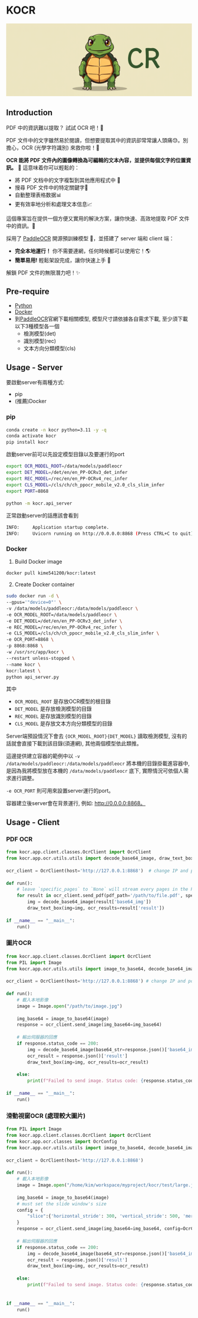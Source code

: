 # KOCR

![banner](./img/ComfyUI_00081_.png)

## Introduction

PDF 中的資訊難以提取？ 試試 OCR 吧！🤩

PDF 文件中的文字雖然易於閱讀，但想要提取其中的資訊卻常常讓人頭痛😓。別擔心，OCR (光學字符識別) 來救你啦！🙌

**OCR 能將 PDF 文件內的圖像轉換為可編輯的文本內容，並提供每個文字的位置資訊。** 🤯 這意味着你可以輕鬆的：

* 將 PDF 文档中的文字複製到其他應用程式中 📑
* 搜尋 PDF 文件中的特定關鍵字🔎
* 自動整理表格数据📊
* 更有效率地分析和處理文本信息📈

這個專案旨在提供一個方便又實用的解決方案，讓你快速、高效地提取 PDF 文件中的資訊。🚀

採用了 [PaddleOCR](https://github.com/PaddlePaddle/PaddleOCR.git) 開源預訓練模型 💪，並搭建了 server 端和 client 端：

* **完全本地運行！** 你不需要連網，任何時候都可以使用它！🌎
* **簡單易用!** 輕鬆架設完成，讓你快速上手 🚀

解鎖 PDF 文件的無限潛力吧！✨

## Pre-require
- [Python](https://www.python.org/downloads/)
- [Docker](https://docs.docker.com/engine/install/ubuntu/)
- 到[PaddleOCR](https://paddlepaddle.github.io/PaddleOCR/ppocr/model_list.html)官網下載相關模型, 模型尺寸請依據各自需求下載, 至少須下載以下3種模型各一個
  - 檢測模型(det)
  - 識別模型(rec)
  - 文本方向分類模型(cls)

## Usage - Server

要啟動server有兩種方式:
- pip
- (推薦)Docker

### pip

```bash
conda create -n kocr python=3.11 -y -q
conda activate kocr
pip install kocr
```

啟動server前可以先設定模型目錄以及要運行的port

```bash
export OCR_MODEL_ROOT=/data/models/paddleocr
export DET_MODEL=/det/en/en_PP-OCRv3_det_infer
export REC_MODEL=/rec/en/en_PP-OCRv4_rec_infer
export CLS_MODEL=/cls/ch/ch_ppocr_mobile_v2.0_cls_slim_infer
export PORT=8868

python -m kocr.api_server
```

正常啟動server的話應該會看到
```bash
INFO:     Application startup complete.
INFO:     Uvicorn running on http://0.0.0.0:8868 (Press CTRL+C to quit)
```

### Docker
1. Build Docker image
```bash
docker pull kime541200/kocr:latest
```

2. Create Docker container
```bash
sudo docker run -d \
--gpus='"device=0"' \
-v /data/models/paddleocr:/data/models/paddleocr \
-e OCR_MODEL_ROOT=/data/models/paddleocr \
-e DET_MODEL=/det/en/en_PP-OCRv3_det_infer \
-e REC_MODEL=/rec/en/en_PP-OCRv4_rec_infer \
-e CLS_MODEL=/cls/ch/ch_ppocr_mobile_v2.0_cls_slim_infer \
-e OCR_PORT=8868 \
-p 8868:8868 \
-w /usr/src/app/kocr \
--restart unless-stopped \
--name kocr \
kocr:latest \
python api_server.py
```

其中 
- `OCR_MODEL_ROOT` 是存放OCR模型的根目錄
- `DET_MODEL` 是存放檢測模型的目錄
- `REC_MODEL` 是存放識別模型的目錄
- `CLS_MODEL` 是存放文本方向分類模型的目錄

Server端預設情況下會去 `{OCR_MODEL_ROOT}{DET_MODEL}` 讀取檢測模型, 沒有的話就會直接下載到該目錄(須連網), 其他兩個模型依此類推。

這邊提供建立容器的範例中以 `-v /data/models/paddleocr:/data/models/paddleocr` 將本機的目錄掛載進容器中, 是因為我將模型放在本機的 `/data/models/paddleocr` 底下, 實際情況可依個人需求進行調整。

`-e OCR_PORT` 則可用來設置server運行的port。

容器建立後server會在背景運行, 例如: http://0.0.0.0:8868。

## Usage - Client

### PDF OCR

```python
from kocr.app.client.classes.OcrClient import OcrClient
from kocr.app.ocr.utils.utils import decode_base64_image, draw_text_box

ocr_client = OcrClient(host='http://127.0.0.1:8868')  # change IP and port if needed

def run():
    # leave `specific_pages` to `None` will stream every pages in the PDF file
    for result in ocr_client.send_pdf(pdf_path='/path/to/file.pdf', specific_pages=[1, 3, 21]): 
        img = decode_base64_image(result['base64_img'])
        draw_text_box(img=img, ocr_results=result['result'])
    
if __name__ == "__main__":
    run()
```

### 圖片OCR

```python
from kocr.app.client.classes.OcrClient import OcrClient
from PIL import Image
from kocr.app.ocr.utils.utils import image_to_base64, decode_base64_image, draw_text_box

ocr_client = OcrClient(host='http://127.0.0.1:8868') # change IP and port if needed

def run():
    # 載入本地影像
    image = Image.open("/path/to/image.jpg")

    img_base64 = image_to_base64(image)
    response = ocr_client.send_image(img_base64=img_base64)

    # 輸出伺服器的回應
    if response.status_code == 200:
        img = decode_base64_image(base64_str=response.json()['base64_img'])
        ocr_result = response.json()['result']
        draw_text_box(img=img, ocr_results=ocr_result)
        
    else:
        print(f"Failed to send image. Status code: {response.status_code}")

if __name__ == "__main__":
    run()
```

### 滑動視窗OCR (處理較大圖片)

```python
from PIL import Image
from kocr.app.client.classes.OcrClient import OcrClient
from kocr.app.ocr.classes import OcrConfig
from kocr.app.ocr.utils.utils import image_to_base64, decode_base64_image, draw_text_box

ocr_client = OcrClient(host='http://127.0.0.1:8868')

def run():
    # 載入本地影像
    image = Image.open("/home/kim/workspace/myproject/kocr/test/large.jpg")

    img_base64 = image_to_base64(image)
    # must set the slide window's size
    config = {
        "slice":{'horizontal_stride': 300, 'vertical_stride': 500, 'merge_x_thres': 50, 'merge_y_thres': 35}
    }
    response = ocr_client.send_image(img_base64=img_base64, config=OcrConfig(**config))

    # 輸出伺服器的回應
    if response.status_code == 200:
        img = decode_base64_image(base64_str=response.json()['base64_img'])
        ocr_result = response.json()['result']
        draw_text_box(img=img, ocr_results=ocr_result)
        
    else:
        print(f"Failed to send image. Status code: {response.status_code}")
    

if __name__ == "__main__":
    run()
```